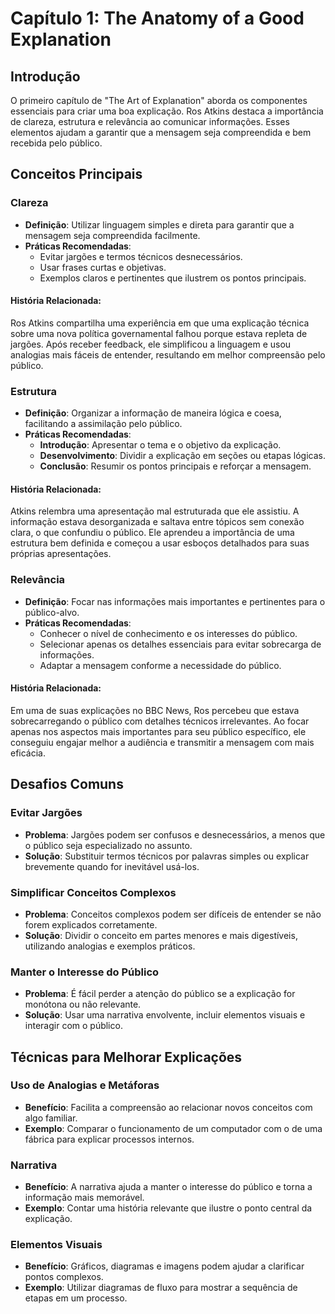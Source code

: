 # Capítulo 1: The Anatomy of a Good Explanation

## Introdução

O primeiro capítulo de "The Art of Explanation" aborda os componentes essenciais para criar uma boa explicação. Ros Atkins destaca a importância de clareza, estrutura e relevância ao comunicar informações. Esses elementos ajudam a garantir que a mensagem seja compreendida e bem recebida pelo público.

## Conceitos Principais

### Clareza
- **Definição**: Utilizar linguagem simples e direta para garantir que a mensagem seja compreendida facilmente.
- **Práticas Recomendadas**:
  - Evitar jargões e termos técnicos desnecessários.
  - Usar frases curtas e objetivas.
  - Exemplos claros e pertinentes que ilustrem os pontos principais.

#### História Relacionada:
Ros Atkins compartilha uma experiência em que uma explicação técnica sobre uma nova política governamental falhou porque estava repleta de jargões. Após receber feedback, ele simplificou a linguagem e usou analogias mais fáceis de entender, resultando em melhor compreensão pelo público.

### Estrutura
- **Definição**: Organizar a informação de maneira lógica e coesa, facilitando a assimilação pelo público.
- **Práticas Recomendadas**:
  - **Introdução**: Apresentar o tema e o objetivo da explicação.
  - **Desenvolvimento**: Dividir a explicação em seções ou etapas lógicas.
  - **Conclusão**: Resumir os pontos principais e reforçar a mensagem.

#### História Relacionada:
Atkins relembra uma apresentação mal estruturada que ele assistiu. A informação estava desorganizada e saltava entre tópicos sem conexão clara, o que confundiu o público. Ele aprendeu a importância de uma estrutura bem definida e começou a usar esboços detalhados para suas próprias apresentações.

### Relevância
- **Definição**: Focar nas informações mais importantes e pertinentes para o público-alvo.
- **Práticas Recomendadas**:
  - Conhecer o nível de conhecimento e os interesses do público.
  - Selecionar apenas os detalhes essenciais para evitar sobrecarga de informações.
  - Adaptar a mensagem conforme a necessidade do público.

#### História Relacionada:
Em uma de suas explicações no BBC News, Ros percebeu que estava sobrecarregando o público com detalhes técnicos irrelevantes. Ao focar apenas nos aspectos mais importantes para seu público específico, ele conseguiu engajar melhor a audiência e transmitir a mensagem com mais eficácia.

## Desafios Comuns

### Evitar Jargões
- **Problema**: Jargões podem ser confusos e desnecessários, a menos que o público seja especializado no assunto.
- **Solução**: Substituir termos técnicos por palavras simples ou explicar brevemente quando for inevitável usá-los.

### Simplificar Conceitos Complexos
- **Problema**: Conceitos complexos podem ser difíceis de entender se não forem explicados corretamente.
- **Solução**: Dividir o conceito em partes menores e mais digestíveis, utilizando analogias e exemplos práticos.

### Manter o Interesse do Público
- **Problema**: É fácil perder a atenção do público se a explicação for monótona ou não relevante.
- **Solução**: Usar uma narrativa envolvente, incluir elementos visuais e interagir com o público.

## Técnicas para Melhorar Explicações

### Uso de Analogias e Metáforas
- **Benefício**: Facilita a compreensão ao relacionar novos conceitos com algo familiar.
- **Exemplo**: Comparar o funcionamento de um computador com o de uma fábrica para explicar processos internos.

### Narrativa
- **Benefício**: A narrativa ajuda a manter o interesse do público e torna a informação mais memorável.
- **Exemplo**: Contar uma história relevante que ilustre o ponto central da explicação.

### Elementos Visuais
- **Benefício**: Gráficos, diagramas e imagens podem ajudar a clarificar pontos complexos.
- **Exemplo**: Utilizar diagramas de fluxo para mostrar a sequência de etapas em um processo.
